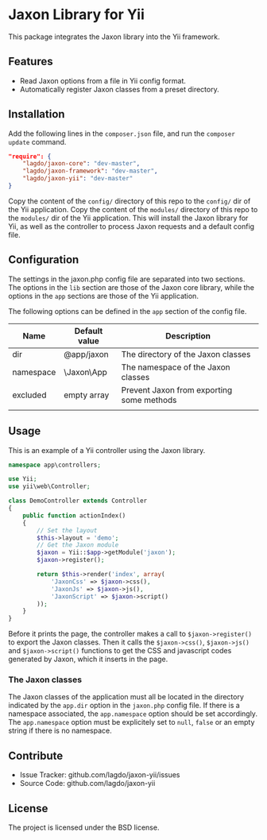Jaxon Library for Yii
=============================

This package integrates the Jaxon library into the Yii framework.

Features
--------

- Read Jaxon options from a file in Yii config format.
- Automatically register Jaxon classes from a preset directory.

Installation
------------

Add the following lines in the `composer.json` file, and run the `composer update` command.
```json
"require": {
    "lagdo/jaxon-core": "dev-master",
    "lagdo/jaxon-framework": "dev-master",
    "lagdo/jaxon-yii": "dev-master"
}
```

Copy the content of the `config/` directory of this repo to the `config/` dir of the Yii application.
Copy the content of the `modules/` directory of this repo to the `modules/` dir of the Yii application.
This will install the Jaxon library for Yii, as well as the controller to process Jaxon requests and a default config file.

Configuration
------------

The settings in the jaxon.php config file are separated into two sections.
The options in the `lib` section are those of the Jaxon core library, while the options in the `app` sections are those of the Yii application.

The following options can be defined in the `app` section of the config file.

| Name | Default value | Description |
|------|---------------|-------------|
| dir | @app/jaxon | The directory of the Jaxon classes |
| namespace | \Jaxon\App | The namespace of the Jaxon classes |
| excluded | empty array | Prevent Jaxon from exporting some methods |
| | | |

Usage
-----

This is an example of a Yii controller using the Jaxon library.
```php
namespace app\controllers;

use Yii;
use yii\web\Controller;

class DemoController extends Controller
{
    public function actionIndex()
    {
        // Set the layout
        $this->layout = 'demo';
        // Get the Jaxon module
        $jaxon = Yii::$app->getModule('jaxon');
        $jaxon->register();

        return $this->render('index', array(
            'JaxonCss' => $jaxon->css(),
            'JaxonJs' => $jaxon->js(),
            'JaxonScript' => $jaxon->script()
        ));
    }
}
```

Before it prints the page, the controller makes a call to `$jaxon->register()` to export the Jaxon classes.
Then it calls the `$jaxon->css()`, `$jaxon->js()` and `$jaxon->script()` functions to get the CSS and javascript codes generated by Jaxon, which it inserts in the page.

### The Jaxon classes

The Jaxon classes of the application must all be located in the directory indicated by the `app.dir` option in the `jaxon.php` config file.
If there is a namespace associated, the `app.namespace` option should be set accordingly.
The `app.namespace` option must be explicitely set to `null`, `false` or an empty string if there is no namespace.

Contribute
----------

- Issue Tracker: github.com/lagdo/jaxon-yii/issues
- Source Code: github.com/lagdo/jaxon-yii

License
-------

The project is licensed under the BSD license.

